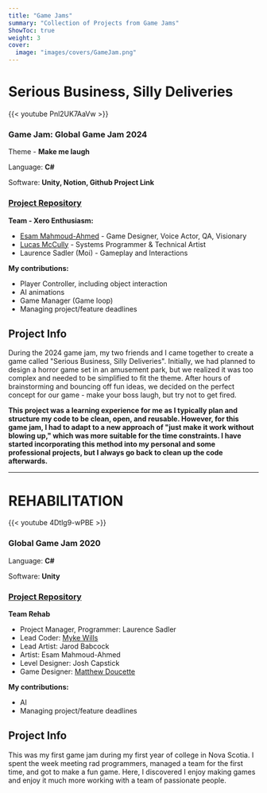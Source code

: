 ```yaml
---
title: "Game Jams"
summary: "Collection of Projects from Game Jams"
ShowToc: true
weight: 3
cover:
  image: "images/covers/GameJam.png"
---
```



# Serious Business, Silly Deliveries

{{< youtube Pnl2UK7AaVw >}}

### Game Jam: Global Game Jam 2024

Theme - **Make me laugh**

Language: **C#**

Software: **Unity, Notion, Github
Project Link**

### **[Project Repository](https://github.com/SirLorrence/GGJ24)**

**Team - Xero Enthusiasm:**
- [Esam Mahmoud-Ahmed](https://esamma1.wixsite.com/gamedev/about-5) - Game Designer, Voice Actor, QA, Visionary
- [Lucas McCully](https://github.com/2401lucas) - Systems Programmer & Technical Artist
- Laurence Sadler (Moi) - Gameplay and Interactions

**My contributions:**
- Player Controller, including object interaction
- AI animations
- Game Manager (Game loop)
- Managing project/feature deadlines

## Project Info
During the 2024 game jam, my two friends and I came together to create a game called "Serious Business, Silly Deliveries". Initially, we had planned to design a horror game set in an amusement park, but we realized it was too complex and needed to be simplified to fit the theme. After hours of brainstorming and bouncing off fun ideas, we decided on the perfect concept for our game - make your boss laugh, but try not to get fired.

**This project was a learning experience for me as I typically plan and structure my code to be clean, open, and reusable. However, for this game jam, I had to adapt to a new approach of "just make it work without blowing up," which was more suitable for the time constraints. I have started incorporating this method into my personal and some professional projects, but I always go back to clean up the code afterwards.**

---

# REHABILITATION

{{< youtube 4Dtlg9-wPBE >}}

### Global Game Jam 2020

Language: **C#**

Software: **Unity**

### **[Project Repository](https://github.com/SirLorrence/REHABILITATION)**

**Team Rehab**
- Project Manager, Programmer: Laurence Sadler
- Lead Coder: [Myke Wills](https://www.enfenyx.net/about)
- Lead Artist: Jarod Babcock
- Artist: Esam Mahmoud-Ahmed
- Level Designer: Josh Capstick
- Game Designer: [Matthew Doucette](https://xona.com/staff/matt/)


**My contributions:**
- AI
- Managing project/feature deadlines

## Project Info

This was my first game jam during my first year of college in Nova Scotia. I spent the week meeting rad programmers, managed a team for the first time, and got to make a fun game. Here, I discovered I enjoy making games and enjoy it much more working with a team of passionate people.
